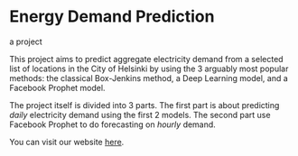 # Energy Demand Prediction
a project

This project aims to predict aggregate electricity demand from a selected list of locations in the City of Helsinki by using the 3 arguably most popular methods: the classical Box-Jenkins method, a Deep Learning model, and a Facebook Prophet model.

The project itself is divided into 3 parts. The first part is about predicting *daily* electricity demand using the first 2 models. The second part use Facebook Prophet to do forecasting on *hourly* demand.

You can visit our website [here](https://quan-possible.github.io/energy-demand-prediction).
